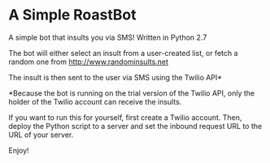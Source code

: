 # A Simple RoastBot
A simple bot that insults you via SMS! Written in Python 2.7

The bot will either select an insult from a user-created list, or fetch a random one from http://www.randominsults.net

The insult is then sent to the user via SMS using the Twilio API*

*Because the bot is running on the trial version of the Twilio API, only the holder of the Twilio account can receive the insults.

If you want to run this for yourself, first create a Twilio account. Then, deploy the Python script to a server and set the inbound request URL to the URL of your server.

Enjoy!




